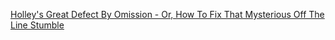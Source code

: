 [Holley's Great Defect By Omission - Or, How To Fix That Mysterious Off The Line Stumble](https://youtu.be/tR5dWEfkGo0)
